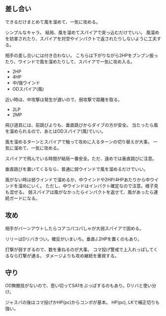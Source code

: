 ## 差し合い

できるだけまとめて風を溜めて、一気に攻める。

シンプルなキャラ。
結局、風を溜めてスパイアで突っ込むだけでいい。
風溜めを妨害されたり、スパイアを対空やインパクトで返されたりしないように工夫する。

相手の差し合いには付き合わない。
こちらは下がりながら2HPをブンブン振ったり、ウインドで風を溜めたりして、スパイアで一気に攻め入る。

- 2HP
- 4HP
- 中/強ウインド
- ODスパイア(風)

近い時は、中攻撃は発生が遅いので、弱攻撃で距離を取る。

- 2LP
- 2MP

飛び道具には、前跳びよりも、垂直跳びからダイブの方が安全。
当たったら風を溜められるので、あとはODスパイア(風)でいい。

風を溜めるターンとスパイアで触って攻めに入るターンの切り替えが大事。
一気に溜めて、一気に攻める。

スパイアで飛んでいる時間が結局一番安全。ただ、遠めでは垂直跳びに注意。

垂直跳びを置いてくるなら、普通に弱ウインドで風を溜めるだけでいい。

風がない時は弱ウインドで溜めるか、中ウインドや2HP/4HPあたりから中ウインドを溜めにいく。
ただし、中ウインドはインパクト確定なので注意。様子見も混ぜる。
弱スパイアは風がなかったらインパクトを返せて、風があったら連続ガードになる。

## 攻め

相手がバーンアウトしたらコアコパコパしゃが大弱スパイアで固める。

リリーはDリバきつい。確反がいまいち。垂直J.2HPを置くのもあり。

打撃が弱すぎるので、数を重ねるのが大事。
コマ投げ警戒で上入れっぱしてくるなら打撃が通る。
ダメージよりも攻め継続を重視する。

## 守り

OD無敵技がないので、思い切ってSA1をぶっぱするのもあり。Dリバと使い分け。

ジャスパの後はコマ投げかHP(pc)からコンボが基本。
HP(pc), LKで補正切りも強い。
